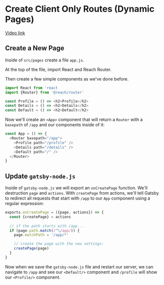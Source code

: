 # Create Client Only Routes (Dynamic Pages)

[Video link](https://www.egghead.io/lessons/gatsby-create-client-only-routes-dynamic-pages)

## Create a New Page
Inside of `src/pages`  create a file `app.js`.

At the top of the file, import React and Reach Router.

Then create a few simple components as we've done before.

```js
import React from 'react
import {Router} from '@reach/router'

const Profile = () => <h2>Profile</h2>
const Details = () => <h2>Details</h2>
const Default = () => <h2>Default</h2>
```

Now we'll create an `<App>` component that will return a `Router` with a `basepath`  of `/app` and our components inside of it:

```js
const App = () => {
  <Router basepath="/app">
    <Profile path="/profile" />
    <Details path="/details" />
    <Default path="/" />
  </Router>
}
```

## Update `gatsby-node.js`
Inside of `gatsby-node.js` we will export an `onCreatePage` function. We'll destruction `page` and `actions`. With `createPage` from actions, we'll tell Gatsby to redirect all requests that start with `/app` to our `App` component using a regular expression:

```js
exports.onCreatePage = ({page, actions}) => {
  const {createPage} = actions
  
  // if the path starts with /app...
  if (page.path.match(/^\/app/)) {
    page.matchPath = '/app/*'

    // create the page with the new settings:
    createPage(page)
  }
}
```

Now when we save the `gatsby-node.js` file and restart our server, we can navigate to `/app` and see our `<Default/>` component and `/profile` will show our `<Profile/>` component.
